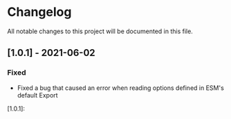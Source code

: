 # Changelog

All notable changes to this project will be documented in this file.

## [1.0.1] - 2021-06-02
### Fixed
- Fixed a bug that caused an error when reading options defined in ESM's default Export

[1.0.1]: 
